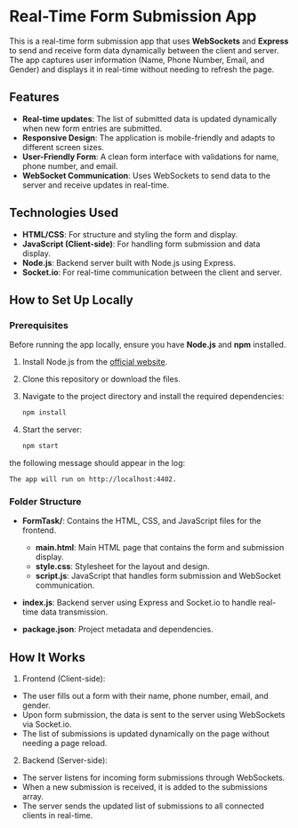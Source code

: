 # Real-Time Form Submission App

This is a real-time form submission app that uses **WebSockets** and **Express** to send and receive form data dynamically between the client and server. The app captures user information (Name, Phone Number, Email, and Gender) and displays it in real-time without needing to refresh the page.

## Features
- **Real-time updates**: The list of submitted data is updated dynamically when new form entries are submitted.
- **Responsive Design**: The application is mobile-friendly and adapts to different screen sizes.
- **User-Friendly Form**: A clean form interface with validations for name, phone number, and email.
- **WebSocket Communication**: Uses WebSockets to send data to the server and receive updates in real-time.

## Technologies Used
- **HTML/CSS**: For structure and styling the form and display.
- **JavaScript (Client-side)**: For handling form submission and data display.
- **Node.js**: Backend server built with Node.js using Express.
- **Socket.io**: For real-time communication between the client and server.

## How to Set Up Locally

### Prerequisites
Before running the app locally, ensure you have **Node.js** and **npm** installed.

1. Install Node.js from the [official website](https://nodejs.org/).

2. Clone this repository or download the files.

3. Navigate to the project directory and install the required dependencies:

   ```bash
   npm install
   ```
4. Start the server:

    ```bash
    npm start
    ```
the following message should appear in the log:

    The app will run on http://localhost:4402.


### Folder Structure
- **FormTask/**: Contains the HTML, CSS, and JavaScript files for the frontend.
  - **main.html**: Main HTML page that contains the form and submission display.
  - **style.css**: Stylesheet for the layout and design.
  - **script.js**: JavaScript that handles form submission and WebSocket communication.
  
- **index.js**: Backend server using Express and Socket.io to handle real-time data transmission.
  
- **package.json**: Project metadata and dependencies.

## How It Works

1. Frontend (Client-side):

- The user fills out a form with their name, phone number, email, and gender.
- Upon form submission, the data is sent to the server using WebSockets via Socket.io.
- The list of submissions is updated dynamically on the page without needing a page reload.

2. Backend (Server-side):

- The server listens for incoming form submissions through WebSockets.
- When a new submission is received, it is added to the submissions array.
- The server sends the updated list of submissions to all connected clients in real-time.
